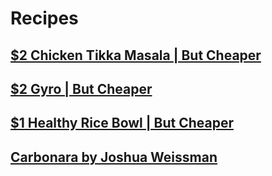 # Recipes

## [$2 Chicken Tikka Masala | But Cheaper](https://www.joshuaweissman.com/post/2-chicken-tikka-masala-but-cheaper)
## [$2 Gyro | But Cheaper](https://www.joshuaweissman.com/post/the-2-gyro-but-cheaper)
## [$1 Healthy Rice Bowl | But Cheaper](https://www.joshuaweissman.com/post/the-1-dollar-healthy-rice-bowl)
## [Carbonara by Joshua Weissman](easy_carbonara.md)
